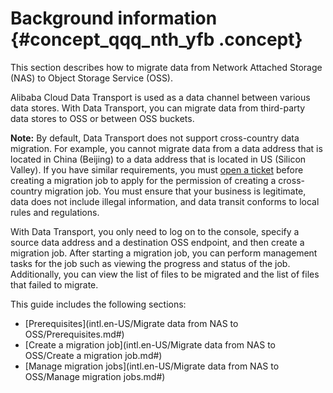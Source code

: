 # Background information {#concept_qqq_nth_yfb .concept}

This section describes how to migrate data from Network Attached Storage \(NAS\) to Object Storage Service \(OSS\).

Alibaba Cloud Data Transport is used as a data channel between various data stores. With Data Transport, you can migrate data from third-party data stores to OSS or between OSS buckets.

**Note:** By default, Data Transport does not support cross-country data migration. For example, you cannot migrate data from a data address that is located in China \(Beijing\) to a data address that is located in US \(Silicon Valley\). If you have similar requirements, you must [open a ticket](https://selfservice.console.aliyun.com/) before creating a migration job to apply for the permission of creating a cross-country migration job. You must ensure that your business is legitimate, data does not include illegal information, and data transit conforms to local rules and regulations.

With Data Transport, you only need to log on to the console, specify a source data address and a destination OSS endpoint, and then create a migration job. After starting a migration job, you can perform management tasks for the job such as viewing the progress and status of the job. Additionally, you can view the list of files to be migrated and the list of files that failed to migrate.

This guide includes the following sections:

-   [Prerequisites](intl.en-US/Migrate data from NAS to OSS/Prerequisites.md#)
-   [Create a migration job](intl.en-US/Migrate data from NAS to OSS/Create a migration job.md#)
-   [Manage migration jobs](intl.en-US/Migrate data from NAS to OSS/Manage migration jobs.md#)

